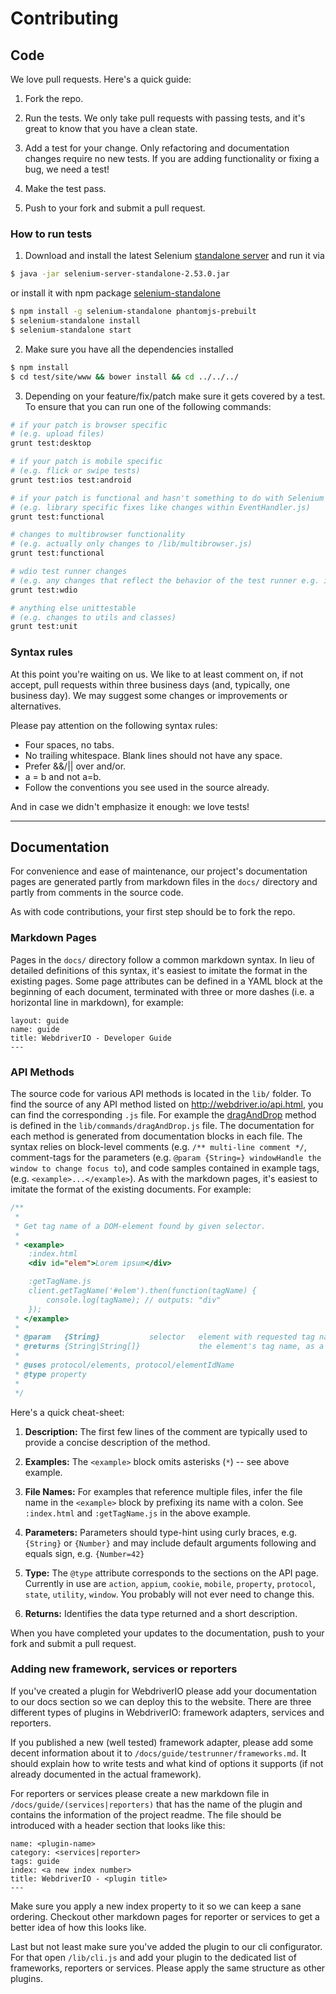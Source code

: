 # Contributing

## Code

We love pull requests. Here's a quick guide:

1. Fork the repo.

2. Run the tests. We only take pull requests with passing tests, and it's great
to know that you have a clean state.

3. Add a test for your change. Only refactoring and documentation changes require no new tests. If you are adding functionality or fixing a bug, we need a test!

4. Make the test pass.

5. Push to your fork and submit a pull request.

### How to run tests

1. Download and install the latest Selenium [standalone server](http://selenium-release.storage.googleapis.com/index.html) and run it via

  ```sh
  $ java -jar selenium-server-standalone-2.53.0.jar
  ```

  or install it with npm package [selenium-standalone](https://github.com/vvo/selenium-standalone)
  ```sh
  $ npm install -g selenium-standalone phantomjs-prebuilt
  $ selenium-standalone install
  $ selenium-standalone start
  ```

2. Make sure you have all the dependencies installed

  ```sh
  $ npm install
  $ cd test/site/www && bower install && cd ../../../
  ```
3. Depending on your feature/fix/patch make sure it gets covered by a test. To ensure that you can run one of the following commands:

  ```sh
  # if your patch is browser specific
  # (e.g. upload files)
  grunt test:desktop

  # if your patch is mobile specific
  # (e.g. flick or swipe tests)
  grunt test:ios test:android

  # if your patch is functional and hasn't something to do with Selenium
  # (e.g. library specific fixes like changes within EventHandler.js)
  grunt test:functional

  # changes to multibrowser functionality
  # (e.g. actually only changes to /lib/multibrowser.js)
  grunt test:functional

  # wdio test runner changes
  # (e.g. any changes that reflect the behavior of the test runner e.g. in lib/launcher.js)
  grunt test:wdio

  # anything else unittestable
  # (e.g. changes to utils and classes)
  grunt test:unit
  ```

### Syntax rules

At this point you're waiting on us. We like to at least comment on, if not accept, pull requests within three business days (and, typically, one business day). We may suggest some changes or improvements or alternatives.

Please pay attention on the following syntax rules:

* Four spaces, no tabs.
* No trailing whitespace. Blank lines should not have any space.
* Prefer &&/|| over and/or.
* a = b and not a=b.
* Follow the conventions you see used in the source already.

And in case we didn't emphasize it enough: we love tests!

------------------------------------------

## Documentation

For convenience and ease of maintenance, our project's documentation pages are generated partly from markdown files in the `docs/` directory and partly from comments in the source code.  

As with code contributions, your first step should be to fork the repo.

### Markdown Pages

Pages in the `docs/` directory follow a common markdown syntax.  In lieu of detailed definitions of this syntax, it's easiest to imitate the format in the existing pages.  Some page attributes can be defined in a YAML block at the beginning of each document, terminated with three or more dashes (i.e. a horizontal line in markdown), for example:

```
layout: guide
name: guide
title: WebdriverIO - Developer Guide
---
```

### API Methods

The source code for various API methods is located in the `lib/` folder.  To find the source of any API method listed on http://webdriver.io/api.html, you can find the corresponding `.js` file.  For example the [dragAndDrop](http://webdriver.io/api/action/dragAndDrop.html) method is defined in the `lib/commands/dragAndDrop.js` file.  The documentation for each method is generated from documentation blocks in each file.  The syntax relies on block-level comments (e.g. `/** multi-line comment */`, comment-tags for the parameters (e.g. `@param {String=} windowHandle the window to change focus to`), and code samples contained in example tags, (e.g. `<example>...</example>`).  As with the markdown pages, it's easiest to imitate the format of the existing documents.  For example:

```js
/**
 *
 * Get tag name of a DOM-element found by given selector.
 *
 * <example>
    :index.html
    <div id="elem">Lorem ipsum</div>

    :getTagName.js
    client.getTagName('#elem').then(function(tagName) {
        console.log(tagName); // outputs: "div"
    });
 * </example>
 *
 * @param   {String}           selector   element with requested tag name
 * @returns {String|String[]}             the element's tag name, as a lowercase string
 *
 * @uses protocol/elements, protocol/elementIdName
 * @type property
 *
 */
```

Here's a quick cheat-sheet:

1. **Description:** The first few lines of the comment are typically used to provide a concise description of the method.

2. **Examples:** The `<example>` block omits asterisks (`*`) -- see above example.

3. **File Names:** For examples that reference multiple files, infer the file name in the `<example>` block by prefixing its name with a colon.  See `:index.html` and `:getTagName.js` in the above example.

4. **Parameters:** Parameters should type-hint using curly braces, e.g. `{String}` or `{Number}` and may include default arguments following and equals sign, e.g. `{Number=42}`

5. **Type:** The `@type` attribute corresponds to the sections on the API page.  Currently in use are `action`, `appium`, `cookie`, `mobile`, `property`, `protocol`, `state`, `utility`, `window`.  You probably will not ever need to change this.

6. **Returns:** Identifies the data type returned and a short description.


When you have completed your updates to the documentation, push to your fork and submit a pull request.


### Adding new framework, services or reporters

If you've created a plugin for WebdriverIO please add your documentation to our docs section so we can deploy this to the website. There are three different types of plugins in WebdriverIO: framework adapters, services and reporters.

If you published a new (well tested) framework adapter, please add some decent information about it to `/docs/guide/testrunner/frameworks.md`. It should explain how to write tests and what kind of options it supports (if not already documented in the actual framework).

For reporters or services please create a new markdown file in `/docs/guide/(services|reporters)` that has the name of the plugin and contains the information of the project readme. The file should be introduced with a header section that looks like this:

```
name: <plugin-name>
category: <services|reporter>
tags: guide
index: <a new index number>
title: WebdriverIO - <plugin title>
---
```

Make sure you apply a new index property to it so we can keep a sane ordering. Checkout other markdown pages for reporter or services to get a better idea of how this looks like.

Last but not least make sure you've added the plugin to our cli configurator. For that open `/lib/cli.js` and add your plugin to the dedicated list of frameworks, reporters or services. Please apply the same structure as other plugins.

